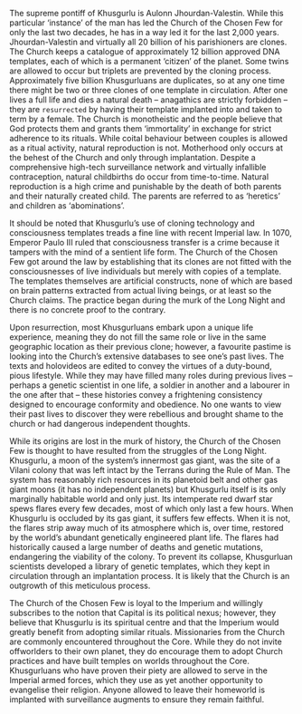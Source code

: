 
The supreme pontiff of Khusgurlu is Aulonn Jhourdan-Valestin. While this particular ‘instance’ of the man has led the Church of the Chosen Few for only the last two decades, he has in a way led it for the last 2,000 years. Jhourdan-Valestin and virtually all 20 billion of his parishioners are clones. The Church keeps a catalogue of approximately 12 billion approved DNA templates, each of which is a permanent ‘citizen’ of the planet. Some twins are allowed to occur but triplets are prevented by the cloning process. Approximately five billion Khusgurluans are duplicates, so at any one time there might be two or three clones of one template in circulation. After one lives a full life and dies a natural death – anagathics are strictly forbidden – they are `resurrected` by having their template implanted into and taken to term by a female. The Church is monotheistic and the people believe that God protects them and grants them ‘immortality’ in exchange for strict adherence to its rituals. While coital behaviour between couples is allowed as a ritual activity, natural reproduction is not. Motherhood only occurs at the behest of the Church and only through implantation. Despite a comprehensive high-tech surveillance network and virtually infallible contraception, natural childbirths do occur from time-to-time. Natural reproduction is a high crime and punishable by the death of both parents and their naturally created child. The parents are referred to as ‘heretics’ and children as ‘abominations’.

It should be noted that Khusgurlu’s use of cloning technology and consciousness templates treads a fine line with recent Imperial law. In 1070, Emperor Paulo III ruled that consciousness transfer is a crime because it tampers with the mind of a sentient life form. The Church of the Chosen Few got around the law by establishing that its clones are not fitted with the consciousnesses of live individuals but merely with copies of a template. The templates themselves are artificial constructs, none of which are based on brain patterns extracted from actual living beings, or at least so the Church claims. The practice began during the murk of the Long Night and there is no concrete proof to the contrary.

Upon resurrection, most Khusgurluans embark upon a unique life experience, meaning they do not fill the same role or live in the same geographic location as their previous clone; however, a favourite pastime is looking into the Church’s extensive databases to see one’s past lives. The texts and holovideos are edited to convey the virtues of a duty-bound, pious lifestyle. While they may have filled many roles during previous lives – perhaps a genetic scientist in one life, a soldier in another and a labourer in the one after that – these histories convey a frightening consistency designed to encourage conformity and obedience. No one wants to view their past lives to discover they were rebellious and brought shame to the church or had dangerous independent thoughts.

While its origins are lost in the murk of history, the Church of the Chosen Few is thought to have resulted from the struggles of the Long Night. Khusgurlu, a moon of the system’s innermost gas giant, was the site of a Vilani colony that was left intact by the Terrans during the Rule of Man. The system has reasonably rich resources in its planetoid belt and other gas giant moons (it has no independent planets) but Khusgurlu itself is its only marginally habitable world and only just. Its intemperate red dwarf star spews flares every few decades, most of which only last a few hours. When Khusgurlu is occluded by its gas giant, it suffers few effects. When it is not, the flares strip away much of its atmosphere which is, over time, restored by the world’s abundant genetically engineered plant life. The flares had historically caused a large number of deaths and genetic mutations, endangering the viability of the colony. To prevent its collapse, Khusgurluan scientists developed a library of genetic templates, which they kept in circulation through an implantation process. It is likely that the Church is an outgrowth of this meticulous process.

The Church of the Chosen Few is loyal to the Imperium and willingly subscribes to the notion that Capital is its political nexus; however, they believe that Khusgurlu is its spiritual centre and that the Imperium would greatly benefit from adopting similar rituals. Missionaries from the Church are commonly encountered throughout the Core. While they do not invite offworlders to their own planet, they do encourage them to adopt Church practices and have built temples on worlds throughout the Core. Khusgurluans who have proven their piety are allowed to serve in the Imperial armed forces, which they use as yet another opportunity to evangelise their religion. Anyone allowed to leave their homeworld is implanted with surveillance augments to ensure they remain faithful.

